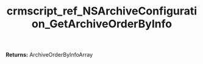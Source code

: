 ﻿---
title: crmscript_ref_NSArchiveConfiguration_GetArchiveOrderByInfo
description: ArchiveOrderByInfoArray NSArchiveConfiguration.GetArchiveOrderByInfo()
intellisense: NSArchiveConfiguration.GetArchiveOrderByInfo
keywords: NSArchiveConfiguration, GetArchiveOrderByInfo
so.topic: reference
---



**Returns:** ArchiveOrderByInfoArray


